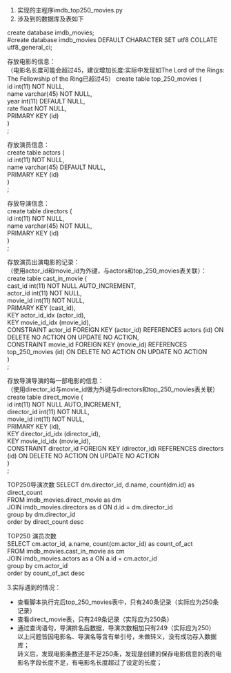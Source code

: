 1. 实现的主程序imdb_top250_movies.py  
2. 涉及到的数据库及表如下  

create database imdb_movies;  
#create database imdb_movies DEFAULT CHARACTER SET utf8 COLLATE utf8_general_ci;  


存放电影的信息：  
（电影名长度可能会超过45，建议增加长度:实际中发现如The Lord of the Rings: The Fellowship of the Ring已超过45）
create table top_250_movies (  
id int(11) NOT NULL,  
name varchar(45) NOT NULL,  
year int(11) DEFAULT NULL,  
rate float NOT NULL,  
PRIMARY KEY (id)  
)  
;  


存放演员信息：  
create table actors (  
id int(11) NOT NULL,  
name varchar(45) DEFAULT NULL,  
PRIMARY KEY (id)  
)  
;  

存放导演信息：  
create table directors (  
id int(11) NOT NULL,  
name varchar(45) NOT NULL,  
PRIMARY KEY (id)  
)  
;  



存放演员出演电影的记录：  
（使用actor_id和movie_id为外键，与actors和top_250_movies表关联）：  
create table cast_in_movie (  
cast_id int(11) NOT NULL AUTO_INCREMENT,  
actor_id int(11) NOT NULL,  
movie_id int(11) NOT NULL,  
PRIMARY KEY (cast_id),  
KEY actor_id_idx (actor_id),  
KEY movie_id_idx (movie_id),  
CONSTRAINT actor_id FOREIGN KEY (actor_id) REFERENCES actors (id) ON DELETE NO ACTION ON UPDATE NO ACTION,  
CONSTRAINT movie_id FOREIGN KEY (movie_id) REFERENCES top_250_movies (id) ON DELETE NO ACTION ON UPDATE NO ACTION  
)  
;


存放导演导演的每一部电影的信息：  
（使用director_id与movie_id做为外键与directors和top_250_movies表关联）  
create table direct_movie (  
id int(11) NOT NULL AUTO_INCREMENT,  
director_id int(11) NOT NULL,  
movie_id int(11) NOT NULL,  
PRIMARY KEY (id),  
KEY director_id_idx (director_id),  
KEY movie_id_idx (movie_id),  
CONSTRAINT director_id FOREIGN KEY (director_id) REFERENCES directors (id) ON DELETE NO ACTION ON UPDATE NO ACTION  
)  
;  

TOP250导演次数
SELECT dm.director_id, d.name, count(dm.id) as direct_count  
FROM imdb_movies.direct_movie as dm  
JOIN imdb_movies.directors as d ON d.id = dm.director_id  
group by dm.director_id  
order by direct_count desc  


TOP250 演员次数  
SELECT cm.actor_id, a.name, count(cm.actor_id) as count_of_act  
FROM imdb_movies.cast_in_movie as cm  
JOIN imdb_movies.actors as a ON a.id = cm.actor_id  
group by cm.actor_id  
order by count_of_act desc  


3.实际遇到的情况：  
- 查看脚本执行完后top_250_movies表中，只有240条记录（实际应为250条记录）  
- 查看direct_movie表，只有249条记录（实际应为250条）  
- 通过查询语句，导演排名后数据，导演次数相加只有249（实际应为250）  
以上问题皆因电影名、导演名等含有单引号，未做转义，没有成功存入数据库；  
转义后，发现电影条数还是不足250条，发现是创建的保存电影信息的表的电影名字段长度不足，有电影名长度超过了设定的长度；  
